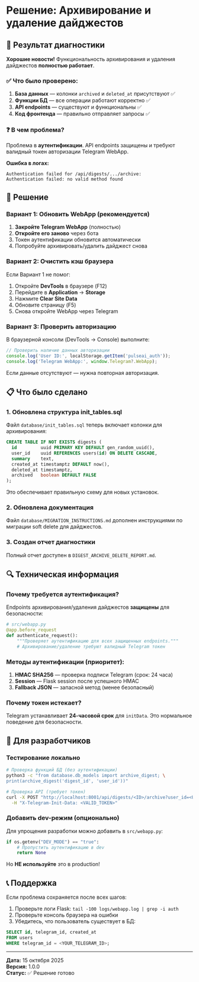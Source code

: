 # Решение: Архивирование и удаление дайджестов

## 🎯 Результат диагностики

**Хорошие новости!** Функциональность архивирования и удаления дайджестов **полностью работает**.

### ✅ Что было проверено:

1. **База данных** — колонки `archived` и `deleted_at` присутствуют ✅
2. **Функции БД** — все операции работают корректно ✅
3. **API endpoints** — существуют и функциональны ✅
4. **Код фронтенда** — правильно отправляет запросы ✅

### ❓ В чем проблема?

Проблема в **аутентификации**. API endpoints защищены и требуют валидный токен авторизации Telegram WebApp.

**Ошибка в логах:**
```
Authentication failed for /api/digests/.../archive: 
Authentication failed: no valid method found
```

## 🔧 Решение

### Вариант 1: Обновить WebApp (рекомендуется)

1. **Закройте Telegram WebApp** (полностью)
2. **Откройте его заново** через бота
3. Токен аутентификации обновится автоматически
4. Попробуйте архивировать/удалить дайджест снова

### Вариант 2: Очистить кэш браузера

Если Вариант 1 не помог:

1. Откройте **DevTools** в браузере (F12)
2. Перейдите в **Application** → **Storage**
3. Нажмите **Clear Site Data**
4. Обновите страницу (F5)
5. Снова откройте WebApp через Telegram

### Вариант 3: Проверить авторизацию

В браузерной консоли (DevTools → Console) выполните:

```javascript
// Проверить наличие данных авторизации
console.log('User ID:', localStorage.getItem('pulseai_auth'));
console.log('Telegram WebApp:', window.Telegram?.WebApp);
```

Если данные отсутствуют — нужна повторная авторизация.

## 📋 Что было сделано

### 1. Обновлена структура init_tables.sql

Файл `database/init_tables.sql` теперь включает колонки для архивирования:

```sql
CREATE TABLE IF NOT EXISTS digests (
  id         uuid PRIMARY KEY DEFAULT gen_random_uuid(),
  user_id    uuid REFERENCES users(id) ON DELETE CASCADE,
  summary    text,
  created_at timestamptz DEFAULT now(),
  deleted_at timestamptz,
  archived   boolean DEFAULT FALSE
);
```

Это обеспечивает правильную схему для новых установок.

### 2. Обновлена документация

Файл `database/MIGRATION_INSTRUCTIONS.md` дополнен инструкциями по миграции soft delete для дайджестов.

### 3. Создан отчет диагностики

Полный отчет доступен в `DIGEST_ARCHIVE_DELETE_REPORT.md`.

## 🔍 Техническая информация

### Почему требуется аутентификация?

Endpoints архивирования/удаления дайджестов **защищены** для безопасности:

```python
# src/webapp.py
@app.before_request
def authenticate_request():
    """Проверяет аутентификацию для всех защищенных endpoints."""
    # Архивирование/удаление требуют валидный Telegram токен
```

### Методы аутентификации (приоритет):

1. **HMAC SHA256** — проверка подписи Telegram (срок: 24 часа)
2. **Session** — Flask session после успешного HMAC
3. **Fallback JSON** — запасной метод (менее безопасный)

### Почему токен истекает?

Telegram устанавливает **24-часовой срок** для `initData`. Это нормальное поведение для безопасности.

## 🚀 Для разработчиков

### Тестирование локально

```bash
# Проверка функций БД (без аутентификации)
python3 -c "from database.db_models import archive_digest; \
print(archive_digest('digest_id', 'user_id'))"

# Проверка API (требует токен)
curl -X POST "http://localhost:8001/api/digests/<ID>/archive?user_id=<UUID>" \
  -H "X-Telegram-Init-Data: <VALID_TOKEN>"
```

### Добавить dev-режим (опционально)

Для упрощения разработки можно добавить в `src/webapp.py`:

```python
if os.getenv("DEV_MODE") == "true":
    # Пропустить аутентификацию в dev
    return None
```

Но **НЕ используйте** это в production!

## 📞 Поддержка

Если проблема сохраняется после всех шагов:

1. Проверьте логи Flask: `tail -100 logs/webapp.log | grep -i auth`
2. Проверьте консоль браузера на ошибки
3. Убедитесь, что пользователь существует в БД:

```sql
SELECT id, telegram_id, created_at 
FROM users 
WHERE telegram_id = <YOUR_TELEGRAM_ID>;
```

---

**Дата:** 15 октября 2025  
**Версия:** 1.0.0  
**Статус:** ✅ Решение готово

